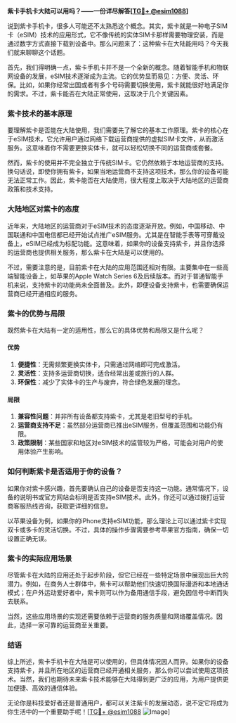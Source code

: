 **紫卡手机卡大陆可以用吗？——一份详尽解答[[TG💪+ @esim1088](https://t.me/s/esim1088)]**

说到紫卡手机卡，很多人可能还不太熟悉这个概念。其实，紫卡就是一种电子SIM卡（eSIM）技术的应用形式，它不像传统的实体SIM卡那样需要物理安装，而是通过数字方式直接下载到设备中。那么问题来了：这种紫卡在大陆能用吗？今天我们就来聊聊这个话题。

首先，我们得明确一点，紫卡手机卡并不是一个全新的概念。随着智能手机和物联网设备的发展，eSIM技术逐渐成为主流。它的优势显而易见：方便、灵活、环保。比如，如果你经常出国或者有多个号码需要切换使用，紫卡就能很好地满足你的需求。不过，紫卡能否在大陆正常使用，这取决于几个关键因素。

### 紫卡技术的基本原理

要理解紫卡是否能在大陆使用，我们需要先了解它的基本工作原理。紫卡的核心在于eSIM技术，它允许用户通过网络下载运营商提供的虚拟SIM卡文件，从而激活服务。这意味着你不需要更换实体卡，就可以轻松切换不同的运营商或套餐。

然而，紫卡的使用并不完全独立于传统SIM卡。它仍然依赖于本地运营商的支持。换句话说，即使你拥有紫卡，如果当地运营商不支持这项技术，那么你的设备可能无法正常工作。因此，紫卡能否在大陆使用，很大程度上取决于大陆地区的运营商政策和技术支持。

### 大陆地区对紫卡的态度

近年来，大陆地区的运营商对于eSIM技术的态度逐渐开放。例如，中国移动、中国联通和中国电信都已经开始试点推广eSIM服务。尤其是在智能手表等可穿戴设备上，eSIM已经成为标配功能。这意味着，如果你的设备支持紫卡，并且你选择的运营商也提供相关服务，那么紫卡在大陆是可以使用的。

不过，需要注意的是，目前紫卡在大陆的应用范围还相对有限。主要集中在一些高端智能设备上，如苹果的Apple Watch Series 6及后续版本。而对于普通智能手机来说，支持紫卡的功能尚未全面普及。此外，即便设备支持紫卡，也需要确保运营商已经开通相应的服务。

### 紫卡的优势与局限

既然紫卡在大陆有一定的适用性，那么它的具体优势和局限又是什么呢？

#### 优势

1. **便捷性**：无需频繁更换实体卡，只需通过网络即可完成激活。
2. **灵活性**：支持多运营商切换，适合经常出差或旅行的人群。
3. **环保性**：减少了实体卡的生产与废弃，符合绿色发展的理念。

#### 局限

1. **兼容性问题**：并非所有设备都支持紫卡，尤其是老旧型号的手机。
2. **运营商支持不足**：虽然部分运营商已推出eSIM服务，但覆盖范围和功能仍有限。
3. **政策限制**：某些国家和地区对eSIM技术的监管较为严格，可能会对用户的使用体验产生影响。

### 如何判断紫卡是否适用于你的设备？

如果你对紫卡感兴趣，首先要确认自己的设备是否支持这一功能。通常情况下，设备的说明书或官方网站会标明是否支持eSIM技术。此外，你还可以通过拨打运营商客服热线咨询，获取更详细的信息。

以苹果设备为例，如果你的iPhone支持eSIM功能，那么理论上可以通过紫卡实现双卡或多卡的灵活切换。不过，具体的操作步骤需要参考苹果官方指南，确保一切设置正确无误。

### 紫卡的实际应用场景

尽管紫卡在大陆的应用还处于起步阶段，但它已经在一些特定场景中展现出巨大的潜力。例如，在商务人士群体中，紫卡可以帮助他们快速切换国际漫游和本地通话模式；在户外运动爱好者中，紫卡则可以作为备用通信手段，避免因信号中断而失去联系。

当然，这些应用场景的实现还需要依赖于运营商的服务质量和网络覆盖情况。因此，选择一家可靠的运营商至关重要。

### 结语

综上所述，紫卡手机卡在大陆是可以使用的，但具体情况因人而异。如果你的设备支持紫卡，并且所在地区的运营商已经开通相关服务，那么你可以尝试使用这项技术。当然，我们也期待未来紫卡技术能够在大陆得到更广泛的应用，为用户提供更加便捷、高效的通信体验。

无论你是科技爱好者还是普通用户，都可以关注紫卡的发展动态，说不定它将成为你生活中的一个重要助手呢！[[TG💪+ @esim1088](https://t.me/s/esim1088) ![Image](https://i.postimg.cc/4NQfJmqS/Snipaste-2025-05-13-00-14-12.png)]